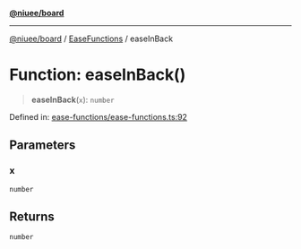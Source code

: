 [**@niuee/board**](../../../README.md)

***

[@niuee/board](../../../globals.md) / [EaseFunctions](../README.md) / easeInBack

# Function: easeInBack()

> **easeInBack**(`x`): `number`

Defined in: [ease-functions/ease-functions.ts:92](https://github.com/niuee/board/blob/cc09a87e934160adef876c4e11d51fd97e78653d/src/ease-functions/ease-functions.ts#L92)

## Parameters

### x

`number`

## Returns

`number`
